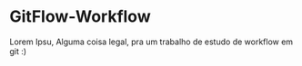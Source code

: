 # GitFlow-Workflow

Lorem Ipsu, Alguma coisa legal, pra um trabalho de estudo de workflow em git :)
